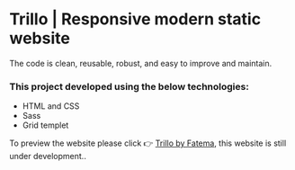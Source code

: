 <h1> Trillo | Responsive modern static website</h1>
 <p>The code is clean, reusable, robust, and easy to improve and maintain.</p>
<h3>This project developed using the below technologies:</h3>
<ul>
  <li>  HTML and CSS</li>
  <li> Sass</li>
  <li> Grid templet</li>
  </ul>
To preview the website please click 👉 <a href="https://trillo-fatema.netlify.app/">Trillo by Fatema</a>, this website is still under development.. 
